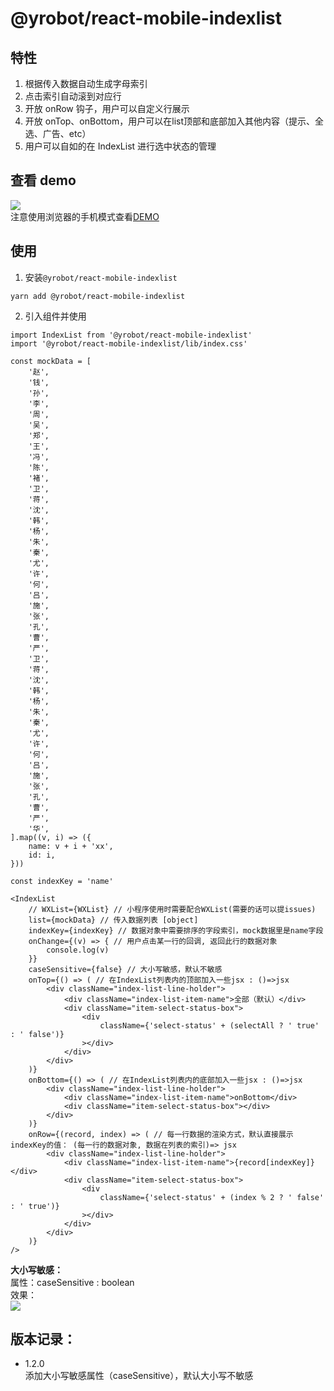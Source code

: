 # @yrobot/react-mobile-indexlist

## 特性

1. 根据传入数据自动生成字母索引
2. 点击索引自动滚到对应行
3. 开放 onRow 钩子，用户可以自定义行展示
4. 开放 onTop、onBottom，用户可以在list顶部和底部加入其他内容（提示、全选、广告、etc）
5. 用户可以自如的在 IndexList 进行选中状态的管理

## 查看 demo

![](https://tva1.sinaimg.cn/large/007S8ZIlly1gfvgapbn23g30cg0qokjm.gif)  
注意使用浏览器的手机模式查看[DEMO](https://yrobot.github.io/react-mobile-indexList/demo/dist/index.html)

## 使用

1. 安装`@yrobot/react-mobile-indexlist`

```
yarn add @yrobot/react-mobile-indexlist
```

2. 引入组件并使用

```
import IndexList from '@yrobot/react-mobile-indexlist'
import '@yrobot/react-mobile-indexlist/lib/index.css'

const mockData = [
	'赵',
	'钱',
	'孙',
	'李',
	'周',
	'吴',
	'郑',
	'王',
	'冯',
	'陈',
	'褚',
	'卫',
	'蒋',
	'沈',
	'韩',
	'杨',
	'朱',
	'秦',
	'尤',
	'许',
	'何',
	'吕',
	'施',
	'张',
	'孔',
	'曹',
	'严',
	'卫',
	'蒋',
	'沈',
	'韩',
	'杨',
	'朱',
	'秦',
	'尤',
	'许',
	'何',
	'吕',
	'施',
	'张',
	'孔',
	'曹',
	'严',
	'华',
].map((v, i) => ({
	name: v + i + 'xx',
	id: i,
}))

const indexKey = 'name'

<IndexList
	// WXList={WXList} // 小程序使用时需要配合WXList(需要的话可以提issues)
	list={mockData} // 传入数据列表 [object]
	indexKey={indexKey} // 数据对象中需要排序的字段索引，mock数据里是name字段
	onChange={(v) => { // 用户点击某一行的回调, 返回此行的数据对象
		console.log(v)
	}}
	caseSensitive={false} // 大小写敏感，默认不敏感
	onTop={() => ( // 在IndexList列表内的顶部加入一些jsx : ()=>jsx
		<div className="index-list-line-holder">
			<div className="index-list-item-name">全部（默认）</div>
			<div className="item-select-status-box">
				<div
					className={'select-status' + (selectAll ? ' true' : ' false')}
				></div>
			</div>
		</div>
	)}
	onBottom={() => ( // 在IndexList列表内的底部加入一些jsx : ()=>jsx
		<div className="index-list-line-holder">
			<div className="index-list-item-name">onBottom</div>
			<div className="item-select-status-box"></div>
		</div>
	)}
	onRow={(record, index) => ( // 每一行数据的渲染方式，默认直接展示indexKey的值： (每一行的数据对象, 数据在列表的索引)=> jsx
		<div className="index-list-line-holder">
			<div className="index-list-item-name">{record[indexKey]}</div>
			<div className="item-select-status-box">
				<div
					className={'select-status' + (index % 2 ? ' false' : ' true')}
				></div>
			</div>
		</div>
	)}
/>

```

__大小写敏感：__  
属性：caseSensitive : boolean   
效果：    
![](https://tva1.sinaimg.cn/large/007S8ZIlly1ghkbcxmy0vj30b10cm74m.jpg) 



## 版本记录：

- 1.2.0  
添加大小写敏感属性（caseSensitive），默认大小写不敏感 

